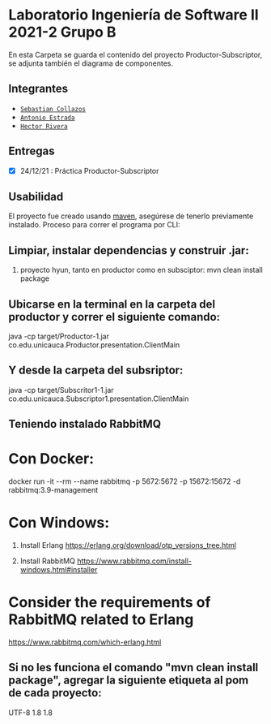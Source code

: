# Laboratorio Ingeniería de Software II 2021-2 Grupo B

En esta Carpeta se guarda el contenido del proyecto Productor-Subscriptor, se adjunta también el diagrama de componentes.

## Integrantes

-  [`Sebastian Collazos`](https://github.com/secoveGordo)
-  [`Antonio Estrada`](https://github.com/antonioestrda)
-  [`Hector Rivera`](https://github.com/hauries)

## Entregas

-  [x] 24/12/21 : Práctica Productor-Subscriptor

## Usabilidad

El proyecto fue creado usando [maven](https://maven.apache.org/), asegúrese  de tenerlo previamente instalado.
Proceso para correr el programa por CLI:


## Limpiar, instalar dependencias y construir .jar:

1. proyecto hyun, tanto en productor como en subsciptor: 
mvn clean install package


## Ubicarse en la terminal en la carpeta del productor y correr el siguiente comando:

java -cp target/Productor-1.jar co.edu.unicauca.Productor.presentation.ClientMain

## Y desde la carpeta del subsriptor:

java -cp target/Subscritor1-1.jar co.edu.unicauca.Subscriptor1.presentation.ClientMain

## Teniendo instalado RabbitMQ

# Con Docker:

docker run -it --rm --name rabbitmq -p 5672:5672 -p 15672:15672 -d rabbitmq:3.9-management

# Con Windows:

1. Install Erlang https://erlang.org/download/otp_versions_tree.html

2. Install RabbitMQ https://www.rabbitmq.com/install-windows.html#installer

# Consider the requirements of RabbitMQ related to Erlang

https://www.rabbitmq.com/which-erlang.html

## Si no les funciona el comando "mvn clean install package", agregar la siguiente etiqueta al pom de cada proyecto:

<properties>
<project.build.sourceEncoding>UTF-8</project.build.sourceEncoding>
<maven.compiler.source>1.8</maven.compiler.source>
<maven.compiler.target>1.8</maven.compiler.target>
</properties>

